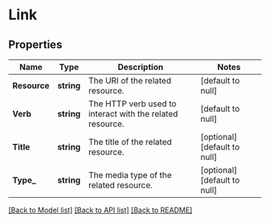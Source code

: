 # Link

## Properties
Name | Type | Description | Notes
------------ | ------------- | ------------- | -------------
**Resource** | **string** | The URI of the related resource. | [default to null]
**Verb** | **string** | The HTTP verb used to interact with the related resource. | [default to null]
**Title** | **string** | The title of the related resource. | [optional] [default to null]
**Type_** | **string** | The media type of the related resource. | [optional] [default to null]

[[Back to Model list]](../README.md#documentation-for-models) [[Back to API list]](../README.md#documentation-for-api-endpoints) [[Back to README]](../README.md)

